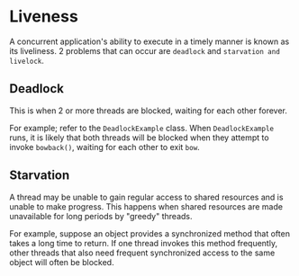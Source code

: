 Liveness
========

A concurrent application's ability to execute in a timely manner is known as its liveliness. 2 problems that can occur are `deadlock` and `starvation and livelock`.

Deadlock
--------

This is when 2 or more threads are blocked, waiting for each other forever.

For example; refer to the `DeadlockExample` class. When `DeadlockExample` runs, it is likely that both threads will be blocked when they attempt to invoke `bowback()`, waiting for each other to exit `bow`.

Starvation
----------

A thread may be unable to gain regular access to shared resources and is unable to make progress. This happens when shared resources are made unavailable for long periods by "greedy" threads. 

For example, suppose an object provides a synchronized method that often takes a long time to return. If one thread invokes this method frequently, other threads that also need frequent synchronized access to the same object will often be blocked.
